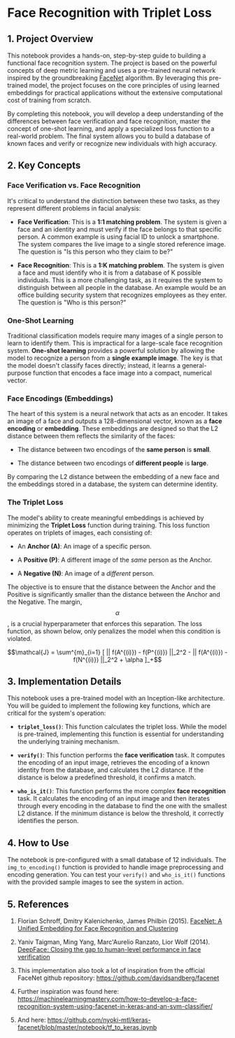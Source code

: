 # Face Recognition with Triplet Loss

## 1. Project Overview

This notebook provides a hands-on, step-by-step guide to building a functional face recognition system. The project is based on the powerful concepts of deep metric learning and uses a pre-trained neural network inspired by the groundbreaking [FaceNet](https://arxiv.org/pdf/1503.03832.pdf) algorithm. By leveraging this pre-trained model, the project focuses on the core principles of using learned embeddings for practical applications without the extensive computational cost of training from scratch.

By completing this notebook, you will develop a deep understanding of the differences between face verification and face recognition, master the concept of one-shot learning, and apply a specialized loss function to a real-world problem. The final system allows you to build a database of known faces and verify or recognize new individuals with high accuracy.

## 2. Key Concepts

### Face Verification vs. Face Recognition

It's critical to understand the distinction between these two tasks, as they represent different problems in facial analysis:

* **Face Verification**: This is a **1:1 matching problem**. The system is given a face and an identity and must verify if the face belongs to that specific person. A common example is using facial ID to unlock a smartphone. The system compares the live image to a single stored reference image. The question is "Is this person who they claim to be?"

* **Face Recognition**: This is a **1:K matching problem**. The system is given a face and must identify who it is from a database of K possible individuals. This is a more challenging task, as it requires the system to distinguish between all people in the database. An example would be an office building security system that recognizes employees as they enter. The question is "Who is this person?"

### One-Shot Learning

Traditional classification models require many images of a single person to learn to identify them. This is impractical for a large-scale face recognition system. **One-shot learning** provides a powerful solution by allowing the model to recognize a person from a **single example image**. The key is that the model doesn't classify faces directly; instead, it learns a general-purpose function that encodes a face image into a compact, numerical vector.

### Face Encodings (Embeddings)

The heart of this system is a neural network that acts as an encoder. It takes an image of a face and outputs a 128-dimensional vector, known as a **face encoding** or **embedding**. These embeddings are designed so that the L2 distance between them reflects the similarity of the faces:

* The distance between two encodings of the **same person** is **small**.

* The distance between two encodings of **different people** is **large**.

By comparing the L2 distance between the embedding of a new face and the embeddings stored in a database, the system can determine identity.

### The Triplet Loss

The model's ability to create meaningful embeddings is achieved by minimizing the **Triplet Loss** function during training. This loss function operates on triplets of images, each consisting of:

* An **Anchor (A)**: An image of a specific person.

* A **Positive (P)**: A different image of the *same* person as the Anchor.

* A **Negative (N)**: An image of a *different* person.

The objective is to ensure that the distance between the Anchor and the Positive is significantly smaller than the distance between the Anchor and the Negative. The margin, $$\alpha$$, is a crucial hyperparameter that enforces this separation. The loss function, as shown below, only penalizes the model when this condition is violated.

$$\mathcal{J} = \sum^{m}_{i=1} [ || f(A^{(i)}) - f(P^{(i)}) ||_2^2 - || f(A^{(i)}) - f(N^{(i)}) ||_2^2 + \alpha ]_+$$

## 3. Implementation Details

This notebook uses a pre-trained model with an Inception-like architecture. You will be guided to implement the following key functions, which are critical for the system's operation:

* **`triplet_loss()`**: This function calculates the triplet loss. While the model is pre-trained, implementing this function is essential for understanding the underlying training mechanism.

* **`verify()`**: This function performs the **face verification** task. It computes the encoding of an input image, retrieves the encoding of a known identity from the database, and calculates the L2 distance. If the distance is below a predefined threshold, it confirms a match.

* **`who_is_it()`**: This function performs the more complex **face recognition** task. It calculates the encoding of an input image and then iterates through every encoding in the database to find the one with the smallest L2 distance. If the minimum distance is below the threshold, it correctly identifies the person.

## 4. How to Use

The notebook is pre-configured with a small database of 12 individuals. The `img_to_encoding()` function is provided to handle image preprocessing and encoding generation. You can test your `verify()` and `who_is_it()` functions with the provided sample images to see the system in action.

## 5. References

1. Florian Schroff, Dmitry Kalenichenko, James Philbin (2015). [FaceNet: A Unified Embedding for Face Recognition and Clustering](https://arxiv.org/pdf/1503.03832.pdf)

2. Yaniv Taigman, Ming Yang, Marc'Aurelio Ranzato, Lior Wolf (2014). [DeepFace: Closing the gap to human-level performance in face verification](https://research.fb.com/wp-content/uploads/2016/11/deepface-closing-the-gap-to-human-level-performance-in-face-verification.pdf)

3. This implementation also took a lot of inspiration from the official FaceNet github repository: https://github.com/davidsandberg/facenet

4. Further inspiration was found here: https://machinelearningmastery.com/how-to-develop-a-face-recognition-system-using-facenet-in-keras-and-an-svm-classifier/

5. And here: https://github.com/nyoki-mtl/keras-facenet/blob/master/notebook/tf_to_keras.ipynb